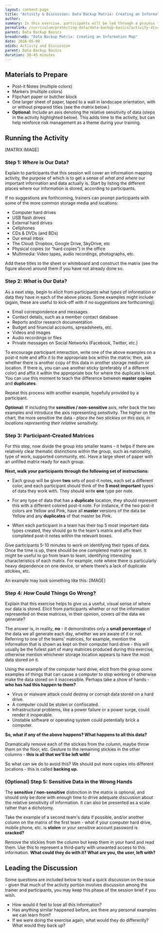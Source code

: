 ```yaml
---
layout: content-page
title: "Activity & Discussion: Data Backup Matrix: Creating an Information Map"
author: 
summary: In this exercise, participants will be led through a process to think critically about the different *kinds* of data they store, *where* such data is stored, and what the potential *impact* of losing control of such data might be. The depth of discussion in this exercise will vary depending on group dynamics. In an ideal scenario, the participants have a high level of trust with each other and will be comfortable speaking freely. In situations in which participants are unfamiliar to one another, trainers may want to try to break a larger group up into teams or small groups that share similar situations.
permalink: /curriculum/protecting-data/data-backup-basics/activity-discussion/data-backup-matrix-information-map
parent: Data Backup Basics
breadcrumb: "Data Backup Matrix: Creating an Information Map"
date: 2016-05-00
adids: Activity and Discussion
parent: Data Backup Basics
duration: 30-45 minutes
---
```


## Materials to Prepare ##
- Post-it Notes (multiple colors)
- Markers (multiple colors)
- Flipchart paper or butcher block
- One larger sheet of paper, taped to a wall in landscape orientation, with or without prepared titles (see the matrix below.) 
- **Optional:** Include an axis denoting the relative sensitivity of data (steps in the activity highlighted below). This adds time to the activity, but can help reinforce risk management as a theme during your training.


## Running the Activity ##

[MATRIX IMAGE]

### Step 1: *Where* is Our Data? ###
Explain to participants that this session will cover an information mapping activity, the purpose of which is to get a sense of *what and where* our important information and data actually is. Start by listing the different places where our information is stored, according to participants.

If no suggestions are forthcoming, trainers can prompt participants with some of the more common storage media and locations:

- Computer hard drives
- USB flash drives
- External hard drives
- Cellphones
- CDs & DVDs (and BDs)
- Our email inbox
- The Cloud: Dropbox, Google Drive, SkyDrive, etc
- Physical copies (or “hard copies”) in the office
- Multimedia: Video tapes, audio recordings, photographs, etc.

Add these titles to the sheet or whiteboard and construct the matrix (see the figure above) around them if you have not already done so.

### Step 2: *What* is Our Data? ###

As a next step, begin to elicit from participants what *types* of information or data they have in each of the above places. Some examples might include (again, these are useful to kick-off with if no suggestions are forthcoming):

- Email correspondence and messages
- Contact details, such as a member contact database
- Reports and/or research documentation
- Budget and financial accounts, spreadsheets, etc.
- Videos and images
- Audio recordings or files
- Private messages on Social Networks (Facebook, Twitter, etc.)

To encourage participant interaction, write one of the above examples on a post-it note and affix it to the appropriate box within the matrix; then, ask whether there is another copy of this data in another storage medium or location. If there is, you can use another sticky (preferably of a different color) and affix it within the appropriate box for where the duplicate is kept. You can use this moment to teach the difference between **master copies** and **duplicates**.

Repeat this process with another example, hopefully provided by a participant.

**Optional:** If including the **sensitive / non-sensitive** axis, refer back the two examples and introduce the axis representing sensitivity. The higher on the chart, the more sensitive the data - *place the two stickies on this axis, in locations representing their relative sensitivity.*

### Step 3: Participant-Created Matrices ###

For this step, now divide the group into smaller teams - it helps if there are relatively clear thematic distinctions within the group, such as nationality, type of work, supported community, etc. Have a large sheet of paper with an unfilled matrix ready for each group.

**Next, walk your participants through the following set of instructions:**

- Each group will be given **two** sets of post-it notes, each set a different color, and each participant should think of the **5 most important** types of data they work with. They should write **one** type per note.

- For any type of data that has a **duplicate** location, they should represent this with a different colored post-it note. For instance, if the two post-it colors are Yellow and Pink, have all **master** versions of the data be Yellow and any **duplicates** of that master be Pink.

- When each participant in a team has their top 5 most important data types created, they should go to the team's matrix and affix their completed post-it notes within the relevant boxes.

Give participants 5-10 minutes to work on identifying their types of data. Once the time is up, there should be one completed matrix per team. It might be useful to go from team to team, identifying interesting characteristics of each matrix. For example, note where there is particularly heavy dependence on one device, or where there's a lack of duplicate stickies, etc.

An example may look something like this:
[IMAGE]

### Step 4: *How* Could Things Go Wrong? ###

Explain that this exercise helps to give us a useful, visual sense of where our data is stored. Elicit from participants whether or not the information represented on these matrices, in their opinion, covers *all* the data we generate? 

The answer is, in reality, **no** - it demonstrates only a **small percentage** of the data we all generate each day, whether we are aware of it or not. Referring to one of the teams' matrices, for example, mention the information that is shown as kept on their computer hard drive - this will usually be the fullest part of many matrices produced during this exercise, otherwise mention whichever storage location appears to have the most data stored on it.

Using the example of the computer hard drive, elicit from the group some examples of things that can cause a computer to stop working or otherwise make the data stored on it inaccessible. Perhaps take a show of hands - **who has had this happen to them?**

- 	Virus or malware attack could destroy or corrupt data stored on a hard drive.
- 	A computer could be stolen or confiscated.
- 	Infrastructural problems, like a power failure or a power surge, could render it inoperable.
- 	Unstable software or operating system could potentially brick a computer.

**So, what if any of the above happens? What happens to all this data?**

Dramatically remove each of the stickies from the column, maybe throw them on the floor, etc.
Gesture to the remaining stickies in the other columns - **this is all that we'll be left with!**

So what can we do to avoid this? We should put more copies into different locations - this is called **backing up.**

### (Optional) Step 5: Sensitive Data in the Wrong Hands ###

The **sensitive / non-sensitive** distinction in the matrix is optional, and should only be done with enough time to drive adequate discussion about the relative sensitivity of information. It can also be presented as a scale rather than a dichotomy.

Take the example of a second team's data if possible, and/or another column on the matrix of the first team - what if your computer hard drive, mobile phone, etc. is **stolen** or your  sensitive account password is **cracked?**

Remove the stickies from the column but keep them in your hand and read them. Use this to represent a third-party with unwanted access to this information. **What could they do with it? What are you, the user, left with?**

## Leading the Discussion ##

Some questions are included below to lead a quick discussion on the issue - given that much of the activity portion involves discussion among the trainer and participants, you may keep this phase of the session brief if you wish.

- How would it feel to lose all this information?
- Has anything similar happened before, are there any personal examples we can learn from?
- If we were doing the exercise again, what would they do differently? What would they back up?